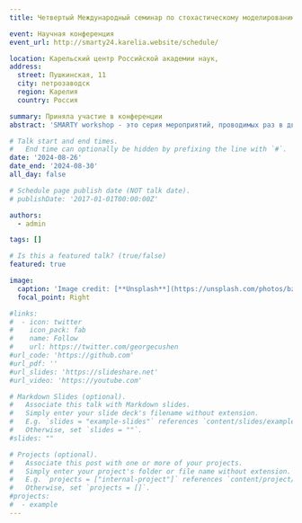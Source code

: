 ```yaml
---
title: Четвертый Международный семинар по стохастическому моделированию и прикладным исследованиям технологий (SMARTY 2024)

event: Научная конференция
event_url: http://smarty24.karelia.website/schedule/

location: Карельский центр Российской академии наук, 
address:
  street: Пушкинская, 11
  city: петрозаводск
  region: Карелия
  country: Россия

summary: Приняла участие в конференции
abstract: 'SMARTY workshop - это серия мероприятий, проводимых раз в два года, цель которых -- объединить исследователей, работающих над теоретическими, алгоритмическими и методологическими аспектами теории массового обслуживания, стохастического моделирования и прикладной теории вероятностей. SMARTY уделяет особое внимание применению этих методов в широком спектре технических систем, в первую очередь в высокопроизводительных и распределенных вычислительных системах и таких современных компьютерных трендах, как квантовые вычисления.'

# Talk start and end times.
#   End time can optionally be hidden by prefixing the line with `#`.
date: '2024-08-26'
date_end: '2024-08-30'
all_day: false

# Schedule page publish date (NOT talk date).
# publishDate: '2017-01-01T00:00:00Z'

authors:
  - admin

tags: []

# Is this a featured talk? (true/false)
featured: true

image:
  caption: 'Image credit: [**Unsplash**](https://unsplash.com/photos/bzdhc5b3Bxs)'
  focal_point: Right

#links:
#  - icon: twitter
#    icon_pack: fab
#    name: Follow
#    url: https://twitter.com/georgecushen
#url_code: 'https://github.com'
#url_pdf: ''
#url_slides: 'https://slideshare.net'
#url_video: 'https://youtube.com'

# Markdown Slides (optional).
#   Associate this talk with Markdown slides.
#   Simply enter your slide deck's filename without extension.
#   E.g. `slides = "example-slides"` references `content/slides/example-slides.md`.
#   Otherwise, set `slides = ""`.
#slides: ""

# Projects (optional).
#   Associate this post with one or more of your projects.
#   Simply enter your project's folder or file name without extension.
#   E.g. `projects = ["internal-project"]` references `content/project/deep-learning/index.md`.
#   Otherwise, set `projects = []`.
#projects:
#  - example
---
```

